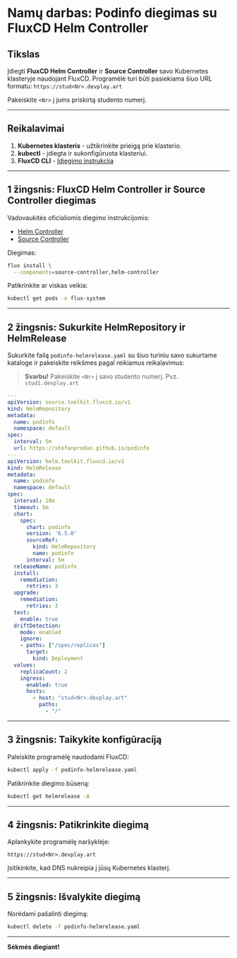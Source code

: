 # Namų darbas: Podinfo diegimas su FluxCD Helm Controller

## Tikslas

Įdiegti **FluxCD Helm Controller** ir **Source Controller** savo Kubernetes klasteryje naudojant FluxCD. Programėlė turi būti pasiekiama šiuo URL formatu: `https://stud<Nr>.devplay.art`

Pakeiskite `<Nr>` į jums priskirtą studento numerį.

---

## Reikalavimai

1. **Kubernetes klasteris** - užtikrinkite prieigą prie klasterio.
2. **kubectl** - įdiegta ir sukonfigūruota klasteriui.
3. **FluxCD CLI** - [Įdiegimo instrukcija](https://fluxcd.io/flux/get-started/#install-the-flux-cli)

---

## 1 žingsnis: FluxCD Helm Controller ir Source Controller diegimas

Vadovaukitės oficialiomis diegimo instrukcijomis:
- [Helm Controller](https://fluxcd.io/flux/components/helm/helmreleases/#helm-controller)
- [Source Controller](https://fluxcd.io/flux/components/source/)

Diegimas:
```bash
flux install \
  --components=source-controller,helm-controller
```

Patikrinkite ar viskas veikia:

```bash
kubectl get pods -n flux-system
```

---

## 2 žingsnis: Sukurkite HelmRepository ir HelmRelease

Sukurkite failą `podinfo-helmrelease.yaml` su šiuo turiniu savo sukurtame kataloge ir pakeiskite reikšmes pagal reikiamus reikalavimus:

>**Svarbu!** Pakeiskite `<Nr>` į savo studento numerį. Pvz. `stud1.devplay.art`

```yaml
---
apiVersion: source.toolkit.fluxcd.io/v1
kind: HelmRepository
metadata:
  name: podinfo
  namespace: default
spec:
  interval: 5m
  url: https://stefanprodan.github.io/podinfo
---
apiVersion: helm.toolkit.fluxcd.io/v2
kind: HelmRelease
metadata:
  name: podinfo
  namespace: default
spec:
  interval: 10m
  timeout: 5m
  chart:
    spec:
      chart: podinfo
      version: '6.5.0'
      sourceRef:
        kind: HelmRepository
        name: podinfo
      interval: 5m
  releaseName: podinfo
  install:
    remediation:
      retries: 3
  upgrade:
    remediation:
      retries: 3
  test:
    enable: true
  driftDetection:
    mode: enabled
    ignore:
    - paths: ["/spec/replicas"]
      target:
        kind: Deployment
  values:
    replicaCount: 2
    ingress:
      enabled: true
      hosts:
        - host: "stud<Nr>.devplay.art"
          paths:
            - "/"
```

---

## 3 žingsnis: Taikykite konfigūraciją

Paleiskite programėlę naudodami FluxCD:
```bash
kubectl apply -f podinfo-helmrelease.yaml
```

Patikrinkite diegimo būseną:
```bash
kubectl get helmrelease -A
```

---

## 4 žingsnis: Patikrinkite diegimą

Aplankykite programėlę naršyklėje:
```
https://stud<Nr>.devplay.art
```
Įsitikinkite, kad DNS nukreipia į jūsų Kubernetes klasterį.

---

## 5 žingsnis: Išvalykite diegimą

Norėdami pašalinti diegimą:
```bash
kubectl delete -f podinfo-helmrelease.yaml
```

---

**Sėkmės diegiant!**

